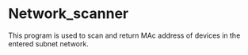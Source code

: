 # Network_scanner
This program is used to scan and return MAc address of  devices in the entered subnet network.
